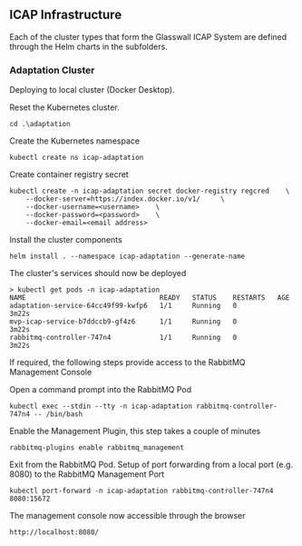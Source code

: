 ## ICAP Infrastructure

Each of the cluster types that form the Glasswall ICAP System are defined through the Helm charts in the subfolders.

### Adaptation Cluster
Deploying to local cluster (Docker Desktop).

Reset the Kubernetes cluster.

```
cd .\adaptation
```

Create the Kubernetes namespace
```
kubectl create ns icap-adaptation
```

Create container registry secret
```
kubectl create -n icap-adaptation secret docker-registry regcred	\ 
	--docker-server=https://index.docker.io/v1/ 	\
	--docker-username=<username>	\
	--docker-password=<password>	\
	--docker-email=<email address>
```

Install the cluster components
```
helm install . --namespace icap-adaptation --generate-name
```

The cluster's services should now be deployed
```
> kubectl get pods -n icap-adaptation
NAME                                 READY   STATUS    RESTARTS   AGE
adaptation-service-64cc49f99-kwfp6   1/1     Running   0          3m22s
mvp-icap-service-b7ddccb9-gf4z6      1/1     Running   0          3m22s
rabbitmq-controller-747n4            1/1     Running   0          3m22s
```

If required, the following steps provide access to the RabbitMQ Management Console

Open a command prompt into the RabbitMQ Pod
```
kubectl exec --stdin --tty -n icap-adaptation rabbitmq-controller-747n4 -- /bin/bash
```

Enable the Management Plugin, this step takes a couple of minutes
```
rabbitmq-plugins enable rabbitmq_management
```

Exit from the RabbitMQ Pod.
Setup of port forwarding from a local port (e.g. 8080) to the RabbitMQ Management Port
```
kubectl port-forward -n icap-adaptation rabbitmq-controller-747n4 8080:15672
```
The management console now accessible through the browser
```
http://localhost:8080/
```

